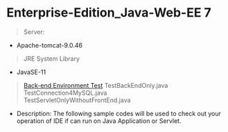 # Enterprise-Edition_Java-Web-EE 7
> Server: 
- Apache-tomcat-9.0.46
> JRE System Library
- JavaSE-11

> <a href = "https://github.com/JamesCoding888/Enterprise-Edition_Java-EE_7/tree/master/src/main/java/javaWebEE/test">Back-end Environment Test</a>
> TestBackEndOnly.java <br>
> TestConnection4MySQL.java <br>
> TestServletOnlyWithoutFrontEnd.java <br>
- Description: The following sample codes will be used to check out your operation of IDE if can run on Java Application or Servlet. 
